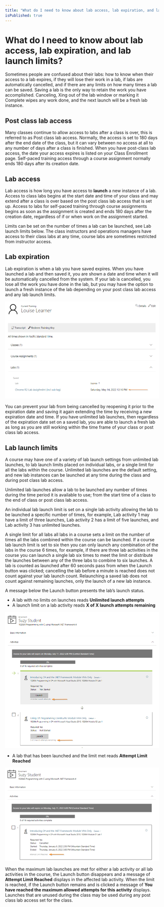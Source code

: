 ```yaml
---
title: "What do I need to know about lab access, lab expiration, and lab launch limits?"
isPublished: true
---
```


# What do I need to know about lab access, lab expiration, and lab launch limits?

Sometimes people are confused about their labs: how to know when their access to a lab expires, if they will lose their work in a lab, if labs are automatically cancelled, and if there are any limits on how many times a lab can be saved. 
Saving a lab is the only way to retain the work you have accomplished. Canceling, Xing out of the lab window or marking it Complete wipes any work done, and the next launch will be a fresh lab instance.

## Post class lab access
Many classes continue to allow access to labs after a class is over, this is referred to as Post class lab access. Normally, the access is set to 180 days after the end date of the class, but it can vary between no access at all to any number of days after a class is finished. When you have post-class lab access, the date your access expires is listed on your Class Enrollment page. 
Self-paced training access through a course assignment normally ends 180 days after its creation date. 

## Lab access 
Lab access is how long you have access to **launch** a new instance of a lab. Access to class labs begins at the start date and time of your class and may extend after a class is over based on the post class lab access that is set up. Access to labs for self-paced training through course assignments begins as soon as the assignment is created and ends 180 days after the creation date, regardless of if or when work on the assignment started.

Limits can be set on the number of times a lab can be launched, see Lab launch limits below.
The class instructors and operations managers have access to their class labs at any time, course labs are sometimes restricted from instructor access.

## Lab expiration
Lab expiration is when a lab you have saved expires. When you have launched a lab and then saved it, you are shown a date and time when it will be automatically cancelled from the system. If your lab is cancelled, you lose all the work you have done in the lab, but you may have the option to launch a fresh instance of the lab depending on your post class lab access and any lab launch limits.

![](/tms/images/lab-expiration-date1.png)

You can prevent your lab from being cancelled by reopening it prior to the expiration date and saving it again extending the time by receiving a new expiration date and time. If you have unlimited lab launches, then regardless of the expiration date set on a saved lab, you are able to launch a fresh lab as long as you are still working within the time frame of your class or post class lab access.

## Lab launch limits
A course may have one of a variety of lab launch settings from unlimited lab launches, to lab launch limits placed on individual labs, or a single limit for all the labs within the course. Unlimited lab launches are the default setting, and new lab instances can be launched at any time during the class and during post class lab access. 

Unlimited lab launches allow a lab to be launched any number of times during the time period it is available to use; from the start time of a class to the end of class or post class lab access. 

An individual lab launch limit is set on a single lab activity allowing the lab to be launched a specific number of times, for example, Lab activity 1 may have a limit of three launches, Lab activity 2 has a limit of five launches, and Lab activity 3 has unlimited launches. 

A single limit for all labs all labs in a course sets a limit on the number of times all the labs combined within the course can be launched. If a course lab launch limit is set to six then you can only launch any combination of the labs in the course 6 times, for example, if there are three lab activities in the course you can launch a single lab six times to meet the limit or distribute the launches between any of the three labs to combine to six launches.
A lab is counted as launched after 60 seconds pass from when the Launch button was clicked; cancelling the lab before a minute is reached does not count against your lab launch count. Relaunching a saved lab does not count against remaining launches, only the launch of a new lab instance. 

A message below the Launch button presents the lab’s launch status. 
* A lab with no limits on launches reads **Unlimited launch attempts**
* A launch limit on a lab activity reads **X of X launch attempts remaining**

![](/tms/images/unlimited-lab-launch-limit.png)

* A lab that has been launched and the limit met reads **Attempt Limit Reached**

![](/tms/images/attempt-limit-reached.png)

When the maximum lab launches are met for either a lab activity or all lab activities in the course, the Launch button disappears and a message of **Attempt Limit Reached** displays in the affected lab activity. When the limit is reached, if the Launch button remains and is clicked a message of **You have reached the maximum allowed attempts for this activity** displays. Launches that are unused during the class may be used during any post class lab access set for the class.
